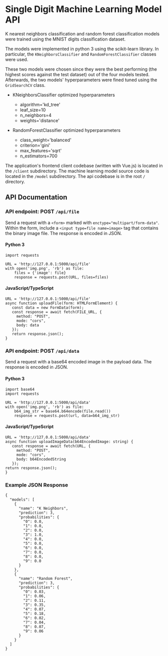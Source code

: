 # Single Digit Machine Learning Model API
K nearest neighbors classification and random forest classification models were trained using the MNIST digits classification dataset.

The models were implemented in python 3 using the scikit-learn library. In 
particular, the `KNeighborsClassifier` and `RandomForestClassifier` classes were used.

These two models were chosen since they were the best performing (the highest 
scores against the test dataset) out of the four models tested. Afterwards, 
the two models' hyperparameters were fined tuned using the `GridSearchCV` class.

- KNeighborsClassifier optimized hyperparameters
  - algorithm='kd_tree'
  - leaf_size=10
  - n_neighbors=4
  - weights='distance'

- RandomForestClassifier optimized hyperparameters
  -  class_weight='balanced'
  - criterion='gini'
  - max_features='sqrt'
  - n_estimators=700

The application's frontend client codebase (written with Vue.js) is located in 
the `/client` subdirectory. The machine learning model source code is located 
in the `/model` subdirectory. The api codebase is in the root `/` directory.

## API Documentation

### API endpoint: POST `/api/file`
  Send a request with a `<form>` marked with
  `enctype="multipart/form-data"`.
  Within the form, include a `<input type=file
  name=image>` tag that contains the binary image file. The
  response is encoded in JSON.

#### Python 3
    import requests

    URL = 'http://127.0.0.1:5000/api/file'
    with open('img.png', 'rb') as file:
        files = {'image': file}
        response = requests.post(URL, files=files)

#### JavaScript/TypeScript
    URL = 'http://127.0.0.1:5000/api/file'
    async function uploadFile(form: HTMLFormElement) {
       const data = new FormData(form);
       const response = await fetch(FILE_URL, {
         method: "POST",
         mode: "cors",
         body: data
       });
       return response.json();
    }

### API endpoint: POST <code>/api/data</code>
Send a request with a base64 encoded image in the payload data. The response is encoded in JSON.

#### Python 3
    import base64
    import requests

    URL = 'http://127.0.0.1:5000/api/data'
    with open('img.png', 'rb') as file:
        b64_img_str = base64.b64encode(file.read())
        response = requests.post(url, data=b64_img_str)

#### JavaScript/TypeScript
    URL = 'http://127.0.0.1:5000/api/data'
    async function uploadImageData(b64EncodedImage: string) {
       const response = await fetch(URL, {
         method: "POST",
         mode: "cors",
         body: b64EncodedString
       });
    return response.json();
    }

### Example JSON Response
    {
      "models": [
        {
          "name": "K Neighbors",
          "prediction": 3,
          "probabilities": {
            "0": 0.0,
            "1": 0.0,
            "2": 0.0,
            "3": 1.0,
            "4": 0.0,
            "5": 0.0,
            "6": 0.0,
            "7": 0.0,
            "8": 0.0,
            "9": 0.0
          }
        },
        {
          "name": "Random Forest",
          "prediction": 3,
          "probabilities": {
            "0": 0.03,
            "1": 0.06,
            "2": 0.11,
            "3": 0.35,
            "4": 0.07,
            "5": 0.18,
            "6": 0.02,
            "7": 0.04,
            "8": 0.07,
            "9": 0.06
          }
        }
      ]
    }
